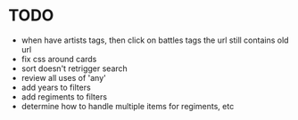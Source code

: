 # TODO

- when have artists tags, then click on battles tags the url still contains old url
- fix css around cards
- sort doesn't retrigger search
- review all uses of 'any'
- add years to filters
- add regiments to filters
- determine how to handle multiple items for regiments, etc
